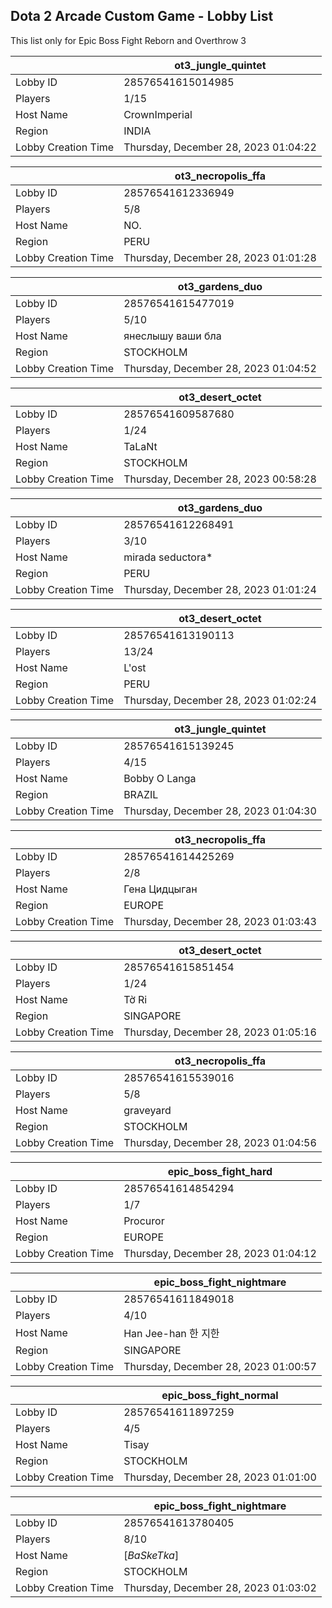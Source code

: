 ## Dota 2 Arcade Custom Game - Lobby List

This list only for Epic Boss Fight Reborn and Overthrow 3

|  | ot3_jungle_quintet |
| ------ | ------ |
| Lobby ID | 28576541615014985 |
| Players | 1/15 |
| Host Name | CrownImperial |
| Region | INDIA |
| Lobby Creation Time | Thursday, December 28, 2023 01:04:22 |


|  | ot3_necropolis_ffa |
| ------ | ------ |
| Lobby ID | 28576541612336949 |
| Players | 5/8 |
| Host Name | NO. |
| Region | PERU |
| Lobby Creation Time | Thursday, December 28, 2023 01:01:28 |


|  | ot3_gardens_duo |
| ------ | ------ |
| Lobby ID | 28576541615477019 |
| Players | 5/10 |
| Host Name | янеслышу ваши бла |
| Region | STOCKHOLM |
| Lobby Creation Time | Thursday, December 28, 2023 01:04:52 |


|  | ot3_desert_octet |
| ------ | ------ |
| Lobby ID | 28576541609587680 |
| Players | 1/24 |
| Host Name | TaLaNt |
| Region | STOCKHOLM |
| Lobby Creation Time | Thursday, December 28, 2023 00:58:28 |


|  | ot3_gardens_duo |
| ------ | ------ |
| Lobby ID | 28576541612268491 |
| Players | 3/10 |
| Host Name | mirada seductora* |
| Region | PERU |
| Lobby Creation Time | Thursday, December 28, 2023 01:01:24 |


|  | ot3_desert_octet |
| ------ | ------ |
| Lobby ID | 28576541613190113 |
| Players | 13/24 |
| Host Name | L'ost |
| Region | PERU |
| Lobby Creation Time | Thursday, December 28, 2023 01:02:24 |


|  | ot3_jungle_quintet |
| ------ | ------ |
| Lobby ID | 28576541615139245 |
| Players | 4/15 |
| Host Name | Bobby O Langa |
| Region | BRAZIL |
| Lobby Creation Time | Thursday, December 28, 2023 01:04:30 |


|  | ot3_necropolis_ffa |
| ------ | ------ |
| Lobby ID | 28576541614425269 |
| Players | 2/8 |
| Host Name | Гена Цидцыган |
| Region | EUROPE |
| Lobby Creation Time | Thursday, December 28, 2023 01:03:43 |


|  | ot3_desert_octet |
| ------ | ------ |
| Lobby ID | 28576541615851454 |
| Players | 1/24 |
| Host Name | Tờ Ri |
| Region | SINGAPORE |
| Lobby Creation Time | Thursday, December 28, 2023 01:05:16 |


|  | ot3_necropolis_ffa |
| ------ | ------ |
| Lobby ID | 28576541615539016 |
| Players | 5/8 |
| Host Name | graveyard |
| Region | STOCKHOLM |
| Lobby Creation Time | Thursday, December 28, 2023 01:04:56 |


|  | epic_boss_fight_hard |
| ------ | ------ |
| Lobby ID | 28576541614854294 |
| Players | 1/7 |
| Host Name | Procuror |
| Region | EUROPE |
| Lobby Creation Time | Thursday, December 28, 2023 01:04:12 |


|  | epic_boss_fight_nightmare |
| ------ | ------ |
| Lobby ID | 28576541611849018 |
| Players | 4/10 |
| Host Name | Han Jee-han  한 지한 |
| Region | SINGAPORE |
| Lobby Creation Time | Thursday, December 28, 2023 01:00:57 |


|  | epic_boss_fight_normal |
| ------ | ------ |
| Lobby ID | 28576541611897259 |
| Players | 4/5 |
| Host Name | Tisay |
| Region | STOCKHOLM |
| Lobby Creation Time | Thursday, December 28, 2023 01:01:00 |


|  | epic_boss_fight_nightmare |
| ------ | ------ |
| Lobby ID | 28576541613780405 |
| Players | 8/10 |
| Host Name | [*BaSkeTka*] |
| Region | STOCKHOLM |
| Lobby Creation Time | Thursday, December 28, 2023 01:03:02 |


